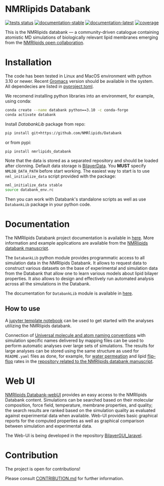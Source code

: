 # NMRlipids Databank 

[![tests status](https://img.shields.io/github/checks-status/NMRLipids/Databank/main)](https://github.com/NMRLipids/Databank/actions?query=branch%3Amain)
[![documentation-stable](https://img.shields.io/badge/📚_documentation-stable-sucess)](https://nmrlipids.github.io/Databank/)
[![documentation-latest](https://img.shields.io/badge/📒_documentation-latest-yellow)](https://nmrlipids.github.io/Databank/latest/index.html)
[![coverage](https://codecov.io/gh/NMRLipids/Databank/branch/main/graph/badge.svg)](https://codecov.io/gh/NMRLipids/Databank)

This is the NMRlipids databank &mdash; a community-driven catalogue containing atomistic MD simulations of biologically relevant lipid membranes emerging from the [NMRlipids open collaboration](http://nmrlipids.blogspot.com/2021/03/second-online-meeting-on-nmrlipids.html). 

# Installation

The code has been tested in Linux and MacOS environment with python 3.10 or newer. 
Recent [Gromacs](https://manual.gromacs.org/current/install-guide/index.html) version should be available in the system. 
All dependecies are listed in [pyproject.toml](pyproject.toml).

We recomend installing python libraries into an environment, for example, using conda:

```bash
conda create --name databank python==3.10 -c conda-forge
conda activate databank
```

Install *DatabankLib* package from repo:

```bash
pip install git+https://github.com/NMRlipids/Databank
```

or from pypi:

```bash
pip install nmrlipids_databank
```

Note that the data is stored as a separated repository and should be loaded after clonning. 
Default data storage is [BilayerData](https://github.com/NMRLipids/BilayerData).
You **MUST** specify `NMLDB_DATA_PATH` before start working. The easiest way to start is to use `nml_initialize_data` script provided with the package:

```bash
nml_initialize_data stable
source databank_env.rc
```

Then you can work with Databank's standalone scripts as well as use `DatabankLib` package in your python code.

# Documentation

The NMRlipids Databank project documentation is available in [here](https://nmrlipids.github.io/index.html). 
More information and example applications are available from the [NMRlipids databank manuscript](https://doi.org/10.1038/s41467-024-45189-z).

The `DatabankLib` python module provides programmatic access to all simulation data in the 
NMRlipids Databank. It allows to request data to construct various datasets on the base of 
experimental and simulation data from the Databank that allow one to learn various models about 
lipid bilayer properties. It also allows to design and effectively run automated analysis across
all the simulations in the Databank.

The documentation for `DatabankLib` module is available in [here](https://nmrlipids.github.io/auto_gen/Scripts.DatabankLib.html).

## How to use 

A [jupyter template notebook](https://github.com/NMRLipids/databank-template/blob/main/scripts/template.ipynb) can be used to get started with the analyses utilizing the NMRlipids databank.

Connection of [Universal molecule and atom naming conventions](https://nmrlipids.github.io/moleculesAndMapping.html) with simulation specific names delivered by mapping files can be used to perform automatic analyses over large sets of simulations. The results for large analyses can be stored using the same structure as used for `README.yaml` files as done, for example, for [water permeation](https://github.com/NMRLipids/DataBankManuscript/tree/main/Data/MD-PERMEATION) and lipid [flip-flop](https://github.com/NMRLipids/DataBankManuscript/tree/main/Data/Flipflops) rates in the [repository related to the NMRlipids databank manuscript](https://github.com/NMRLipids/DataBankManuscript).

# Web UI

[NMRlipids Databank-webUI](https://databank.nmrlipids.fi/) provides an easy access to the NMRlipids Databank content. 
Simulations can be searched based on their molecular composition, force field,
temperature, membrane properties, and quality; the search results are ranked based on the simulation quality as evaluated
against experimental data when available. Web-UI provides basic graphical reports
for the computed properties as well as graphical comparison between simulation
and experimental data.

The Web-UI is being developed in the repository [BilayerGUI_laravel](https://github.com/NMRlipids/BilayerGUI_laravel).

# Contribution

The project is open for contributions! 

Please consult [CONTRIBUTION.md](./CONTRIBUTION.md) for further information.